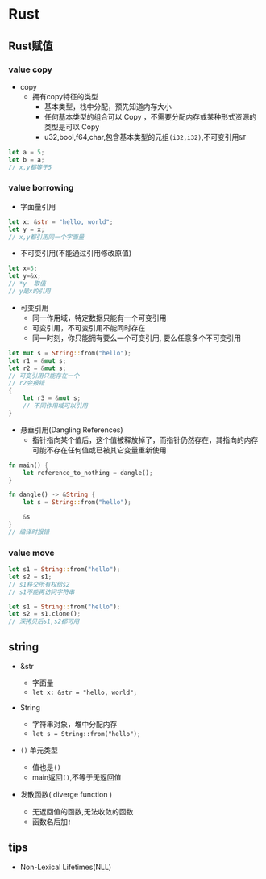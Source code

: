 # Rust

## Rust赋值

### value copy
+ copy
    + 拥有copy特征的类型
        + 基本类型，栈中分配，预先知道内存大小
        + 任何基本类型的组合可以 Copy ，不需要分配内存或某种形式资源的类型是可以 Copy
        + u32,bool,f64,char,包含基本类型的元组`(i32,i32)`,不可变引用`&T`
```rust
let a = 5;
let b = a;
// x,y都等于5   
```


### value borrowing
+ 字面量引用
```rust
let x: &str = "hello, world";
let y = x;
// x,y都引用同一个字面量
```


+ 不可变引用(不能通过引用修改原值)
```rust
let x=5;
let y=&x;
// *y  取值
// y是x的引用
```

+ 可变引用
    + 同一作用域，特定数据只能有一个可变引用
    + 可变引用，不可变引用不能同时存在
    + 同一时刻，你只能拥有要么一个可变引用, 要么任意多个不可变引用
```rust
let mut s = String::from("hello");
let r1 = &mut s;
let r2 = &mut s;
// 可变引用只能存在一个
// r2会报错
{
    let r3 = &mut s;
    // 不同作用域可以引用
}
```

+ 悬垂引用(Dangling References)
    + 指针指向某个值后，这个值被释放掉了，而指针仍然存在，其指向的内存可能不存在任何值或已被其它变量重新使用
```rust
fn main() {
    let reference_to_nothing = dangle();
}

fn dangle() -> &String {
    let s = String::from("hello");

    &s
}
// 编译时报错
```

### value move
```rust
let s1 = String::from("hello");
let s2 = s1;
// s1移交所有权给s2
// s1不能再访问字符串

let s1 = String::from("hello");
let s2 = s1.clone();
// 深拷贝后s1,s2都可用
```


## string
+ &str
    + 字面量
    + `let x: &str = "hello, world";`
+ String
    + 字符串对象，堆中分配内存
    + `let s = String::from("hello");`

+ `()` 单元类型
    + 值也是`()`
    + main返回`()`,不等于无返回值

+ 发散函数( diverge function )
    + 无返回值的函数,无法收敛的函数
    + 函数名后加`!` 

## tips

+  Non-Lexical Lifetimes(NLL)